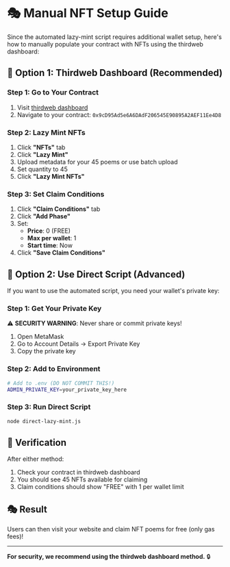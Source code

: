 # 🎭 Manual NFT Setup Guide

Since the automated lazy-mint script requires additional wallet setup, here's how to manually populate your contract with NFTs using the thirdweb dashboard:

## 🚀 Option 1: Thirdweb Dashboard (Recommended)

### Step 1: Go to Your Contract
1. Visit [thirdweb dashboard](https://thirdweb.com/dashboard)
2. Navigate to your contract: `0x9cD95Ad5e6A6DAdF206545E90895A2AEF11Ee4D8`

### Step 2: Lazy Mint NFTs
1. Click **"NFTs"** tab
2. Click **"Lazy Mint"** 
3. Upload metadata for your 45 poems or use batch upload
4. Set quantity to 45
5. Click **"Lazy Mint NFTs"**

### Step 3: Set Claim Conditions
1. Click **"Claim Conditions"** tab
2. Click **"Add Phase"**
3. Set:
   - **Price**: 0 (FREE)
   - **Max per wallet**: 1
   - **Start time**: Now
4. Click **"Save Claim Conditions"**

## 🚀 Option 2: Use Direct Script (Advanced)

If you want to use the automated script, you need your wallet's private key:

### Step 1: Get Your Private Key
⚠️ **SECURITY WARNING**: Never share or commit private keys!

1. Open MetaMask
2. Go to Account Details → Export Private Key
3. Copy the private key

### Step 2: Add to Environment
```bash
# Add to .env (DO NOT COMMIT THIS!)
ADMIN_PRIVATE_KEY=your_private_key_here
```

### Step 3: Run Direct Script
```bash
node direct-lazy-mint.js
```

## 🎯 Verification

After either method:
1. Check your contract in thirdweb dashboard
2. You should see 45 NFTs available for claiming
3. Claim conditions should show "FREE" with 1 per wallet limit

## 🎭 Result

Users can then visit your website and claim NFT poems for free (only gas fees)!

---

**For security, we recommend using the thirdweb dashboard method.** 🔒